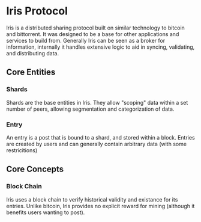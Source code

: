 # Iris Protocol
Iris is a distributed sharing protocol built on similar technology to bitcoin and bittorrent. It was designed to be a base for other applications and services to build from. Generally Iris can be seen as a broker for information, internally it handles extensive logic to aid in syncing, validating, and distributing data.

## Core Entities

### Shards
Shards are the base entities in Iris. They allow "scoping" data within a set number of peers, allowing segmentation and categorization of data.

### Entry
An entry is a post that is bound to a shard, and stored within a block. Entries are created by users and can generally contain arbitrary data (with some restricitions)

## Core Concepts

### Block Chain
Iris uses a block chain to verify historical validity and existance for its entries. Unlike bitcoin, Iris provides no explicit reward for mining (although it benefits users wanting to post).




